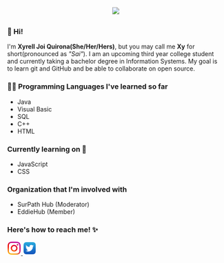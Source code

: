 <h1 align="center">
  <img src="https://64.media.tumblr.com/eb1fb7885656e81135e2ec782c1438d2/tumblr_opwi480i121qlh9h7o1_500.gif" width="150"/>
</h1>


### 👋 Hi!
I'm **Xyrell Joi Quirona(She/Her/Hers)**, but you may call me **Xy** for short(pronounced as *"Sai"*). I am an upcoming third year college student and currently taking a bachelor degree in Information Systems. My goal is to learn git and GitHub and be able to collaborate on open source.

### 👩‍💻 Programming Languages I've learned so far 
- Java
- Visual Basic
- SQL
- C++
- HTML

### Currently learning on 🌱
- JavaScript
- CSS

### Organization that I'm involved with
- SurPath Hub (Moderator)
- EddieHub (Member)

### Here's how to reach me! ✨
<p>
<a href ="https://www.instagram.com/saireljoi" target= "_blank">
  <img src="img/instagram_favicon-32x32.png">
</a>
<a href="#">
<a href ="https://www.twitter.com/seevera_xyrell" target= "_blank">
  <img src="img/twitter_favicon-32x32.png">
<a href="#">
 </p>
